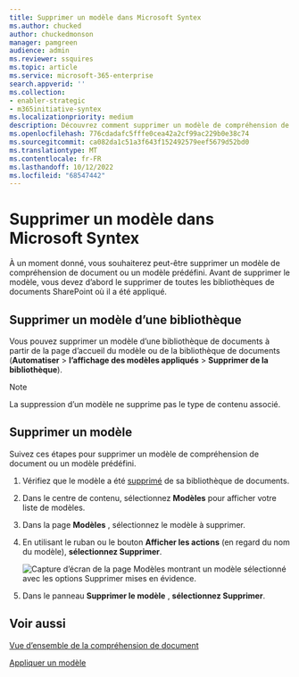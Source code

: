 ```yaml
---
title: Supprimer un modèle dans Microsoft Syntex
ms.author: chucked
author: chuckedmonson
manager: pamgreen
audience: admin
ms.reviewer: ssquires
ms.topic: article
ms.service: microsoft-365-enterprise
search.appverid: ''
ms.collection:
- enabler-strategic
- m365initiative-syntex
ms.localizationpriority: medium
description: Découvrez comment supprimer un modèle de compréhension de document dans Microsoft Syntex.
ms.openlocfilehash: 776cdadafc5fffe0cea42a2cf99ac229b0e38c74
ms.sourcegitcommit: ca082da1c51a3f643f152492579eef5679d52bd0
ms.translationtype: MT
ms.contentlocale: fr-FR
ms.lasthandoff: 10/12/2022
ms.locfileid: "68547442"
---
```

# <a name="delete-a-model-in-microsoft-syntex"></a>Supprimer un modèle dans Microsoft Syntex

À un moment donné, vous souhaiterez peut-être supprimer un modèle de compréhension de document ou un modèle prédéfini. Avant de supprimer le modèle, vous devez d’abord le supprimer de toutes les bibliothèques de documents SharePoint où il a été appliqué.

## <a name="remove-a-model-from-a-library"></a>Supprimer un modèle d’une bibliothèque

Vous pouvez supprimer un modèle d’une bibliothèque de documents à partir de la page d’accueil du modèle ou de la bibliothèque de documents (**Automatiser** > **l’affichage des modèles appliqués** > **Supprimer de la bibliothèque**).

> [!NOTE]
> La suppression d’un modèle ne supprime pas le type de contenu associé. 

## <a name="delete-a-model"></a>Supprimer un modèle

Suivez ces étapes pour supprimer un modèle de compréhension de document ou un modèle prédéfini.

1. Vérifiez que le modèle a été [supprimé](#remove-a-model-from-a-library) de sa bibliothèque de documents.
 
2. Dans le centre de contenu, sélectionnez **Modèles** pour afficher votre liste de modèles.

3. Dans la page **Modèles** , sélectionnez le modèle à supprimer.

4. En utilisant le ruban ou le bouton **Afficher les actions** (en regard du nom du modèle), **sélectionnez Supprimer**. 

    ![Capture d’écran de la page Modèles montrant un modèle sélectionné avec les options Supprimer mises en évidence.](../media/content-understanding/select-model-delete.png)

5. Dans le panneau **Supprimer le modèle** , **sélectionnez Supprimer**.

## <a name="see-also"></a>Voir aussi

[Vue d’ensemble de la compréhension de document](document-understanding-overview.md)

[Appliquer un modèle](apply-a-model.md) 
